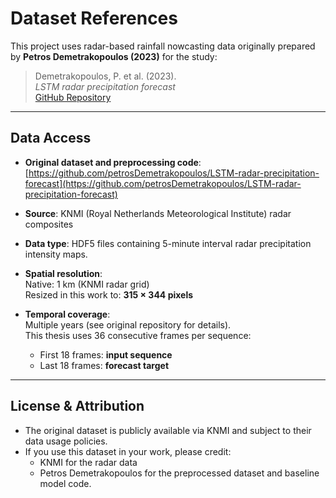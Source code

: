 # Dataset References

This project uses radar-based rainfall nowcasting data originally prepared by **Petros Demetrakopoulos (2023)** for the study:

> Demetrakopoulos, P. et al. (2023).  
> *LSTM radar precipitation forecast*  
> [GitHub Repository](https://github.com/petrosDemetrakopoulos/LSTM-radar-precipitation-forecast)

---

## Data Access

- **Original dataset and preprocessing code**:  
  [https://github.com/petrosDemetrakopoulos/LSTM-radar-precipitation-forecast](https://github.com/petrosDemetrakopoulos/LSTM-radar-precipitation-forecast)

- **Source**: KNMI (Royal Netherlands Meteorological Institute) radar composites

- **Data type**: HDF5 files containing 5-minute interval radar precipitation intensity maps.

- **Spatial resolution**:  
  Native: 1 km (KNMI radar grid)  
  Resized in this work to: **315 × 344 pixels**

- **Temporal coverage**:  
  Multiple years (see original repository for details).  
  This thesis uses 36 consecutive frames per sequence:  
  - First 18 frames: **input sequence**  
  - Last 18 frames: **forecast target**


---

## License & Attribution

- The original dataset is publicly available via KNMI and subject to their data usage policies.
- If you use this dataset in your work, please credit:
  - KNMI for the radar data
  - Petros Demetrakopoulos for the preprocessed dataset and baseline model code.

